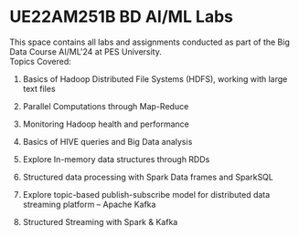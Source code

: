 # UE22AM251B BD AI/ML Labs

This space contains all labs and assignments conducted as part of the Big Data Course AI/ML'24 at PES University. <br/>
Topics Covered:

1. Basics of Hadoop Distributed File Systems (HDFS), working with large text files

2. Parallel Computations through Map-Reduce

3. Monitoring Hadoop health and performance

4. Basics of HIVE queries and Big Data analysis

5. Explore In-memory data structures through RDDs

6. Structured data processing with Spark Data frames and SparkSQL

7. Explore topic-based publish-subscribe model for distributed data streaming platform – Apache Kafka

8. Structured Streaming with Spark & Kafka
